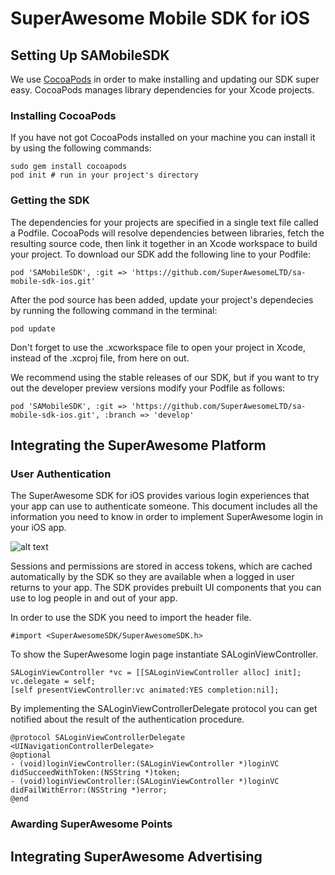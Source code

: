 SuperAwesome Mobile SDK for iOS
===============================

Setting Up SAMobileSDK
-----------------------

We use [CocoaPods](http://cocoapods.org) in order to make installing and updating our SDK super easy. CocoaPods manages library dependencies for your Xcode projects.

### Installing CocoaPods
If you have not got CocoaPods installed on your machine you can install it by using the following commands:
```
sudo gem install cocoapods
pod init # run in your project's directory
```
### Getting the SDK
The dependencies for your projects are specified in a single text file called a Podfile. CocoaPods will resolve dependencies between libraries, fetch the resulting source code, then link it together in an Xcode workspace to build your project.
To download our SDK add the following line to your Podfile:
```
pod 'SAMobileSDK', :git => 'https://github.com/SuperAwesomeLTD/sa-mobile-sdk-ios.git'
```
After the pod source has been added, update your project's dependecies by running the following command in the terminal:
```
pod update
```
Don't forget to use the .xcworkspace file to open your project in Xcode, instead of the .xcproj file, from here on out.

We recommend using the stable releases of our SDK, but if you want to try out the developer preview versions modify your Podfile as follows:
```
pod 'SAMobileSDK', :git => 'https://github.com/SuperAwesomeLTD/sa-mobile-sdk-ios.git', :branch => 'develop'
```

Integrating the SuperAwesome Platform
-------------------------------------

### User Authentication

The SuperAwesome SDK for iOS provides various login experiences that your app can use to authenticate someone. This document includes all the information you need to know in order to implement SuperAwesome login in your iOS app.

![alt text](/doc_files/MobileSDK/signin.png "Signing In With SuperAwesome")

Sessions and permissions are stored in access tokens, which are cached automatically by the SDK so they are available when a logged in user returns to your app. The SDK provides prebuilt UI components that you can use to log people in and out of your app.

In order to use the SDK you need to import the header file.
```	
#import <SuperAwesomeSDK/SuperAwesomeSDK.h>
```
To show the SuperAwesome login page instantiate SALoginViewController.
```
SALoginViewController *vc = [[SALoginViewController alloc] init];
vc.delegate = self;
[self presentViewController:vc animated:YES completion:nil];
```
By implementing the SALoginViewControllerDelegate protocol you can get notified about the result of the authentication procedure.
```
@protocol SALoginViewControllerDelegate <UINavigationControllerDelegate>
@optional
- (void)loginViewController:(SALoginViewController *)loginVC didSucceedWithToken:(NSString *)token;
- (void)loginViewController:(SALoginViewController *)loginVC didFailWithError:(NSString *)error;
@end
```

### Awarding SuperAwesome Points

Integrating SuperAwesome Advertising
------------------------------------
